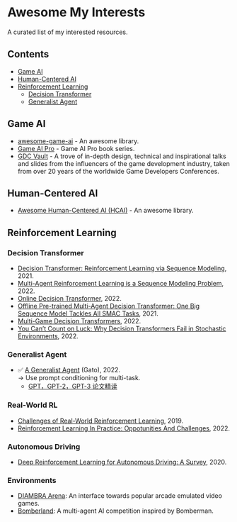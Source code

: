# Awesome My Interests
A curated list of my interested resources.

## Contents

- [Game AI](#gameai)
- [Human-Centered AI](#hcai)
- [Reinforcement Learning](#reinforcementlearning) 
  - [Decision Transformer](#decisiontransformer)
  - [Generalist Agent](#generalistagent)

## Game AI <a name="gameai"></a>
- [awesome-game-ai](https://github.com/datamllab/awesome-game-ai) - An awesome library.
- [Game AI Pro](http://www.gameaipro.com/) - Game AI Pro book series.
- [GDC Vault](https://www.gdcvault.com/) - A trove of in-depth design, technical and inspirational talks and slides from the influencers of the game development industry, taken from over 20 years of the worldwide Game Developers Conferences.

## Human-Centered AI <a name="hcai"></a>
- [Awesome Human-Centered AI (HCAI)](https://github.com/Open-Source-ML/awesome-human-centered-ai) - An awesome library.

## Reinforcement Learning <a name="reinforcementlearning"></a>

### Decision Transformer <a name="decisiontransformer"></a>
- [Decision Transformer: Reinforcement Learning via Sequence Modeling](https://arxiv.org/abs/2106.01345), 2021.
- [Multi-Agent Reinforcement Learning is a Sequence Modeling Problem](https://arxiv.org/abs/2205.14953), 2022.
- [Online Decision Transformer](https://arxiv.org/abs/2202.05607#facebook), 2022.
- [Offline Pre-trained Multi-Agent Decision Transformer: One Big Sequence Model Tackles All SMAC Tasks](https://arxiv.org/abs/2112.02845), 2021.
- [Multi-Game Decision Transformers](https://arxiv.org/abs/2205.15241), 2022.
- [You Can’t Count on Luck: Why Decision Transformers Fail in Stochastic Environments](https://arxiv.org/pdf/2205.15967.pdf), 2022.

### Generalist Agent <a name="generalistagent"></a>
- ✅ [A Generalist Agent](https://arxiv.org/abs/2205.06175) (Gato), 2022.  
-> Use prompt conditioning for multi-task. 
  - [GPT，GPT-2，GPT-3 论文精读](https://www.bilibili.com/video/BV1AF411b7xQ/)

### Real-World RL <a name="realworldrl"></a>
- [Challenges of Real-World Reinforcement Learning](https://arxiv.org/pdf/1904.12901.pdf), 2019.
- [Reinforcement Learning In Practice: Oppotunities And Challenges](https://arxiv.org/pdf/2202.11296.pdf), 2022. 

### Autonomous Driving <a name="autonomousdriving"></a>
- [Deep Reinforcement Learning for Autonomous Driving: A Survey](https://arxiv.org/pdf/2002.00444.pdf), 2020.  

### Environments
- [DIAMBRA Arena](https://github.com/diambra/arena#diambra-arena): An interface towards popular arcade emulated video games.
- [Bomberland](https://www.gocoder.one/bomberland): A multi-agent AI competition inspired by Bomberman.
